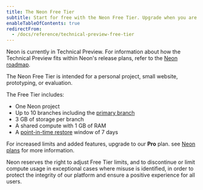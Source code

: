 ```yaml
---
title: The Neon Free Tier
subtitle: Start for free with the Neon Free Tier. Upgrade when you are ready to scale.
enableTableOfContents: true
redirectFrom:
  - /docs/reference/technical-preview-free-tier
---
```


Neon is currently in Technical Preview. For information about how the Technical Preview fits within Neon's release plans, refer to the [Neon roadmap](/docs/reference/roadmap).

The Neon Free Tier is intended for a personal project, small website, prototyping, or evaluation.

The Free Tier includes:

- One Neon project
- Up to 10 branches including the [primary branch](/docs/reference/glossary#primary-branch)
- 3 GB of storage per branch
- A shared compute with 1 GB of RAM
- A [point-in-time restore](/docs/reference/glossary#point-in-time-restore) window of 7 days

For increased limits and added features, upgrade to our **Pro** plan. see [Neon plans](/docs/introduction/billing#neon-plans) for more information.

<Admonition type="note">
Neon reserves the right to adjust Free Tier limits, and to discontinue or limit compute usage in exceptional cases where misuse is identified, in order to protect the integrity of our platform and ensure a positive experience for all users.
</Admonition>
